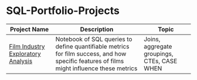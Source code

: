 # SQL-Portfolio-Projects

Project Name  | Description   |  Topic
------------- | ------------- | ------------------
[Film Industry Exploratory Analysis]([https://github.com/kamararichards/SQL-Portfolio-Projects/tree/main/Analyze_International_Debt_Statistics](https://github.com/jmoyer5678/SQL-Portfolio-Projects/tree/main/Film_Industry_Exploratory_Analysis))  | Notebook of SQL queries to define quantifiable metrics for film success, and how specific features of films might influence these metrics   | Joins, aggregate groupings, CTEs, CASE WHEN
